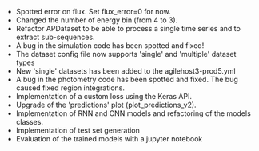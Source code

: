 * Spotted error on flux. Set flux_error=0 for now. 
* Changed the number of energy bin (from 4 to 3).
* Refactor APDataset to be able to process a single time series and to extract sub-sequences.
* A bug in the simulation code has been spotted and fixed! 
* The dataset config file now supports 'single' and 'multiple' dataset types
* New 'single' datasets has been added to the agilehost3-prod5.yml
* A bug in the photometry code has been spotted and fixed. The bug caused fixed region integrations.
* Implementation of a custom loss using the Keras API.
* Upgrade of the 'predictions' plot (plot_predictions_v2).
* Implementation of RNN and CNN models and refactoring of the models classes.
* Implementation of test set generation
* Evaluation of the trained models with a jupyter notebook